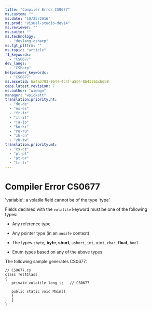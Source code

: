 ```yaml
---
title: "Compiler Error CS0677"
ms.custom: ""
ms.date: "10/25/2016"
ms.prod: "visual-studio-dev14"
ms.reviewer: ""
ms.suite: ""
ms.technology: 
  - "devlang-csharp"
ms.tgt_pltfrm: ""
ms.topic: "article"
f1_keywords: 
  - "CS0677"
dev_langs: 
  - "CSharp"
helpviewer_keywords: 
  - "CS0677"
ms.assetid: 6a4a3703-9b44-4c4f-a564-8b437b1cb6b8
caps.latest.revision: 7
ms.author: "wiwagn"
manager: "wpickett"
translation.priority.ht: 
  - "de-de"
  - "es-es"
  - "fr-fr"
  - "it-it"
  - "ja-jp"
  - "ko-kr"
  - "ru-ru"
  - "zh-cn"
  - "zh-tw"
translation.priority.mt: 
  - "cs-cz"
  - "pl-pl"
  - "pt-br"
  - "tr-tr"
---
```

# Compiler Error CS0677
'variable': a volatile field cannot be of the type 'type'  
  
 Fields declared with the `volatile` keyword must be one of the following types:  
  
-   Any reference type  
  
-   Any pointer type (in an `unsafe` context)  
  
-   The types `sbyte`, **byte**, **short**, `ushort`, `int`, `uint`, `char`, **float**, `bool`  
  
-   Enum types based on any of the above types  
  
 The following sample generates CS0677:  
  
```  
// CS0677.cs  
class TestClass  
{  
   private volatile long i;   // CS0677  
  
   public static void Main()  
   {  
   }  
}  
```
